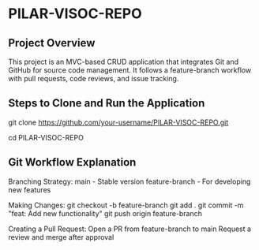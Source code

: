 # PILAR-VISOC-REPO
## Project Overview
This project is an MVC-based CRUD application that integrates Git and GitHub for source code management. It follows a feature-branch workflow with pull requests, code reviews, and issue tracking.

## Steps to Clone and Run the Application
git clone https://github.com/your-username/PILAR-VISOC-REPO.git

cd PILAR-VISOC-REPO

## Git Workflow Explanation
Branching Strategy:
   main - Stable version
   feature-branch - For developing new features
   
Making Changes:
   git checkout -b feature-branch
   git add .
   git commit -m "feat: Add new functionality"
   git push origin feature-branch
   
Creating a Pull Request:
   Open a PR from feature-branch to main
   Request a review and merge after approval
